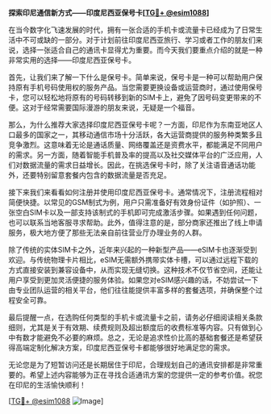 **探索印尼通信新方式——印度尼西亚保号卡[[TG💪+ @esim1088](https://t.me/s/esim1088)]**

在当今数字化飞速发展的时代，拥有一张合适的手机卡或流量卡已经成为了日常生活中不可或缺的一部分。对于计划前往印度尼西亚旅行、学习或者工作的朋友们来说，选择一张适合自己的通讯卡显得尤为重要。而今天我们要重点介绍的就是一种非常实用的选择——印度尼西亚保号卡。

首先，让我们来了解一下什么是保号卡。简单来说，保号卡是一种可以帮助用户保持原有手机号码使用权的服务产品。当您需要更换设备或运营商时，通过使用保号卡，您可以轻松地将原有的号码转移到新的SIM卡上，避免了因号码变更带来的不便。这对于经常需要国际漫游的朋友来说，无疑是一个福音。

那么，为什么推荐大家选择印度尼西亚保号卡呢？一方面，印尼作为东南亚地区人口最多的国家之一，其移动通信市场十分活跃，各大运营商提供的服务种类繁多且竞争激烈。这意味着无论是通话质量、网络覆盖还是资费水平，都能满足不同用户的需求。另一方面，随着智能手机普及率的提高以及社交媒体平台的广泛应用，人们对数据流量的需求日益增长。因此，在挑选保号卡时，除了关注语音通话功能外，还要特别留意套餐内包含的数据流量是否充足。

接下来我们来看看如何注册并使用印度尼西亚保号卡。通常情况下，注册流程相对简便快捷。以常见的GSM制式为例，用户只需准备好有效身份证件（如护照）、一张空白SIM卡以及一部支持该制式的手机即可完成激活步骤。如果遇到任何问题，也可以联系当地客服寻求帮助。此外，值得注意的是，部分商家还推出了线上申请服务，极大地方便了那些无法亲自前往营业厅办理业务的人群。

除了传统的实体SIM卡之外，近年来兴起的一种新型产品——eSIM卡也逐渐受到欢迎。与传统物理卡片相比，eSIM无需额外携带实体卡槽，可以通过远程下载的方式直接安装到兼容设备中，从而实现无缝切换。这种技术不仅节省空间，还能让用户享受到更加灵活便捷的服务体验。如果您对eSIM感兴趣的话，不妨尝试一下由专业团队运营的相关平台，他们往往能提供丰富多样的套餐选项，并确保整个过程安全可靠。

最后提醒一点，在选购任何类型的手机卡或流量卡之前，请务必仔细阅读相关条款细则，尤其是关于有效期、续费规则及超出额度后的收费标准等内容。只有做到心中有数才能避免不必要的麻烦。总之，无论是追求性价比高的基础套餐还是希望获得高端定制化解决方案，印度尼西亚保号卡都能够很好地满足您的需求。

无论您是为了短暂访问还是长期居住于印尼，合理规划自己的通讯安排都是非常重要的。希望上述内容能够为正在寻找合适通讯方案的您提供一定的参考价值。祝您在印尼的生活愉快顺利！

[[TG💪+ @esim1088](https://t.me/s/esim1088) ![Image](https://i.postimg.cc/4NQfJmqS/Snipaste-2025-05-13-00-14-12.png)]